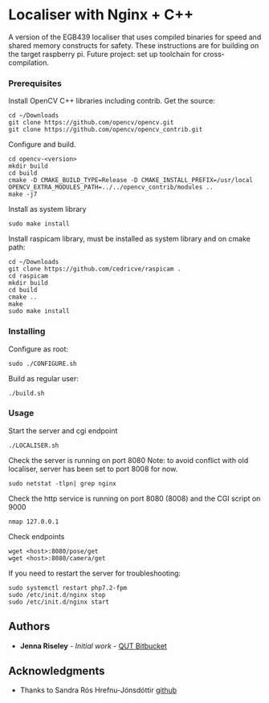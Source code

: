 # Localiser with Nginx + C++

A version of the EGB439 localiser that uses compiled binaries for speed and shared memory constructs for safety.
These instructions are for building on the target raspberry pi.
Future project: set up toolchain for cross-compilation.

### Prerequisites

Install OpenCV C++ libraries including contrib.
Get the source:

```
cd ~/Downloads
git clone https://github.com/opencv/opencv.git
git clone https://github.com/opencv/opencv_contrib.git
```

Configure and build. 

```
cd opencv-<version>
mkdir build
cd build
cmake -D CMAKE_BUILD_TYPE=Release -D CMAKE_INSTALL_PREFIX=/usr/local OPENCV_EXTRA_MODULES_PATH=../../opencv_contrib/modules ..
make -j7
```

Install as system library

```
sudo make install
```

Install raspicam library, must be installed as system library and on cmake path:

```
cd ~/Downloads
git clone https://github.com/cedricve/raspicam .
cd raspicam
mkdir build
cd build
cmake ..
make
sudo make install
```

### Installing


Configure as root:

```
sudo ./CONFIGURE.sh
```

Build as regular user:

```
./build.sh
```

### Usage

Start the server and cgi endpoint

```
./LOCALISER.sh
```

Check the server is running on port 8080
Note: to avoid conflict with old localiser, server has been set to port 8008 for now.

```
sudo netstat -tlpn| grep nginx
``` 

Check the http service is running on port 8080 (8008) and the CGI script on 9000

```
nmap 127.0.0.1
```

Check endpoints

``` 
wget <host>:8080/pose/get
wget <host>:8080/camera/get
```

If you need to restart the server for troubleshooting:

```
sudo systemctl restart php7.2-fpm
sudo /etc/init.d/nginx stop
sudo /etc/init.d/nginx start
```


## Authors

* **Jenna Riseley** - *Initial work* - [QUT Bitbucket](https://bitbucket.org/%7B7370add8-cb2c-4301-b546-7bfd62304e14%7D/)

## Acknowledgments

* Thanks to Sandra Rós Hrefnu-Jónsdóttir [github](https://gist.github.com/chronicall)




